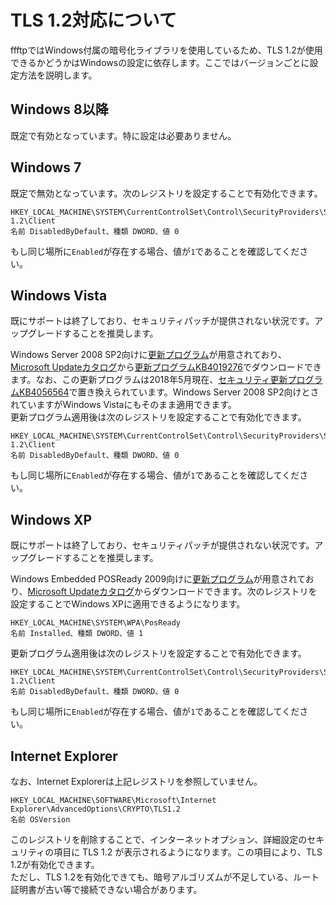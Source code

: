 # TLS 1.2対応について
ffftpではWindows付属の暗号化ライブラリを使用しているため、TLS 1.2が使用できるかどうかはWindowsの設定に依存します。ここではバージョンごとに設定方法を説明します。

## Windows 8以降
既定で有効となっています。特に設定は必要ありません。


## Windows 7
既定で無効となっています。次のレジストリを設定することで有効化できます。
```
HKEY_LOCAL_MACHINE\SYSTEM\CurrentControlSet\Control\SecurityProviders\SCHANNEL\Protocols\TLS 1.2\Client
名前 DisabledByDefault、種類 DWORD、値 0
```
もし同じ場所に`Enabled`が存在する場合、値が`1`であることを確認してください。


## Windows Vista
既にサポートは終了しており、セキュリティパッチが提供されない状況です。アップグレードすることを推奨します。

Windows Server 2008 SP2向けに[更新プログラム](https://support.microsoft.com/en-us/help/4019276/update-to-add-support-for-tls-1-1-and-tls-1-2-in-windows)が用意されており、[Microsoft Updateカタログ](https://www.catalog.update.microsoft.com/)から[更新プログラムKB4019276](https://www.catalog.update.microsoft.com/Search.aspx?q=KB4019276)でダウンロードできます。なお、この更新プログラムは2018年5月現在、[セキュリティ更新プログラムKB4056564](https://www.catalog.update.microsoft.com/Search.aspx?q=KB4056564)で置き換えられています。Windows Server 2008 SP2向けとされていますがWindows Vistaにもそのまま適用できます。  
更新プログラム適用後は次のレジストリを設定することで有効化できます。
```
HKEY_LOCAL_MACHINE\SYSTEM\CurrentControlSet\Control\SecurityProviders\SCHANNEL\Protocols\TLS 1.2\Client
名前 DisabledByDefault、種類 DWORD、値 0
```
もし同じ場所に`Enabled`が存在する場合、値が`1`であることを確認してください。


## Windows XP
既にサポートは終了しており、セキュリティパッチが提供されない状況です。アップグレードすることを推奨します。

Windows Embedded POSReady 2009向けに[更新プログラム](https://support.microsoft.com/en-us/help/4019276/update-to-add-support-for-tls-1-1-and-tls-1-2-in-windows)が用意されており、[Microsoft Updateカタログ](https://www.catalog.update.microsoft.com/Search.aspx?q=KB4019276)からダウンロードできます。次のレジストリを設定することでWindows XPに適用できるようになります。
```
HKEY_LOCAL_MACHINE\SYSTEM\WPA\PosReady
名前 Installed、種類 DWORD、値 1
```
更新プログラム適用後は次のレジストリを設定することで有効化できます。
```
HKEY_LOCAL_MACHINE\SYSTEM\CurrentControlSet\Control\SecurityProviders\SCHANNEL\Protocols\TLS 1.2\Client
名前 DisabledByDefault、種類 DWORD、値 0
```
もし同じ場所に`Enabled`が存在する場合、値が`1`であることを確認してください。


## Internet Explorer
なお、Internet Explorerは上記レジストリを参照していません。
```
HKEY_LOCAL_MACHINE\SOFTWARE\Microsoft\Internet Explorer\AdvancedOptions\CRYPTO\TLS1.2
名前 OSVersion
```
このレジストリを削除することで、インターネットオプション、詳細設定のセキュリティの項目に TLS 1.2 が表示されるようになります。この項目により、TLS 1.2が有効化できます。  
ただし、TLS 1.2を有効化できても、暗号アルゴリズムが不足している、ルート証明書が古い等で接続できない場合があります。